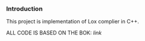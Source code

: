 ### Introduction
This project is implementation of Lox complier in C++.

ALL CODE IS BASED ON THE BOK: *link*
